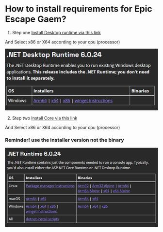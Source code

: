 # How to install requirements for Epic Escape Gaem?

1. Step one
[Install Desktop runtime via this link](https://dotnet.microsoft.com/en-us/download/dotnet/6.0)

And Select x86 or X64 according to your cpu (processor)

![Image](https://github.com/Delta-Trolling-Technologies/EpicEscapeGaem/blob/main/image.png?raw=true)

2. Step two
[Install Core via this link](https://dotnet.microsoft.com/en-us/download/dotnet/6.0)

And Select x86 or X64 according to your cpu (processor)

### Reminder! use the installer version not the binary

![Image](https://github.com/Delta-Trolling-Technologies/EpicEscapeGaem/blob/main/1/image.png?raw=true)
